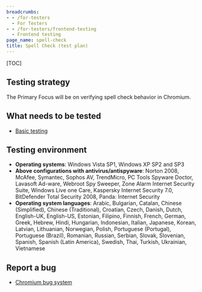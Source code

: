 ```yaml
---
breadcrumbs:
- - /for-testers
  - For Testers
- - /for-testers/frontend-testing
  - Frontend testing
page_name: spell-check
title: Spell Check (test plan)
---
```


[TOC]

## Testing strategy

The Primary Focus will be on verifying spell check behavior in Chromium.

## What needs to be tested

*   [Basic
            testing](/for-testers/frontend-testing/spell-check/spell-check--basic-testing)

## Testing environment

*   **Operating systems**: Windows Vista SP1, Windows XP SP2 and SP3
*   **Above configurations with antivirus/antispyware**: Norton 2008,
            McAfee, Symantec, Sophos AV, TrendMicro, PC Tools Spyware Doctor,
            Lavasoft Ad-ware, Webroot Spy Sweeper, Zone Alarm Internet Security
            Suite, Windows Live one Care, Kaspersky Internet Security 7.0,
            BitDefender Total Security 2008, Panda: Internet Security
*   **Operating system languages**: Arabic, Bulgarian, Catalan, Chinese
            (Simplified), Chinese (Traditional), Croatian, Czech, Danish, Dutch,
            English-UK, English-US, Estonian, Filipino, Finnish, French, German,
            Greek, Hebrew, Hindi, Hungarian, Indonesian, Italian, Japanese,
            Korean, Latvian, Lithuanian, Norwegian, Polish, Portuguese
            (Portugal), Portuguese (Brazil), Romanian, Russian, Serbian, Slovak,
            Slovenian, Spanish, Spanish (Latin America), Swedish, Thai, Turkish,
            Ukrainian, Vietnamese

## Report a bug

*   [Chromium bug
            system](http://code.google.com/p/chromium/issues/entry)
